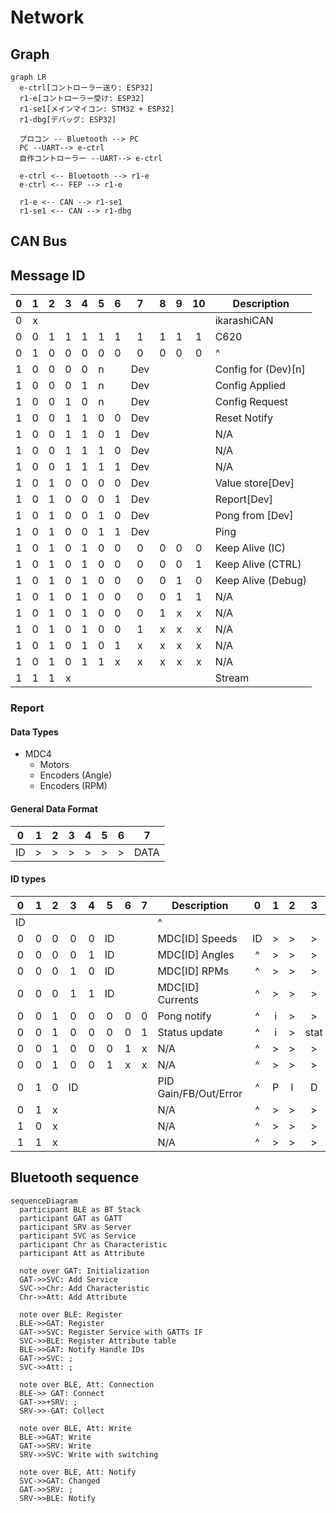 # Network

## Graph

```mermaid
graph LR
  e-ctrl[コントローラー送り: ESP32]
  r1-e[コントローラー受け: ESP32]
  r1-se1[メインマイコン: STM32 + ESP32]
  r1-dbg[デバッグ: ESP32]

  プロコン -- Bluetooth --> PC
  PC --UART--> e-ctrl
  自作コントローラー --UART--> e-ctrl

  e-ctrl <-- Bluetooth --> r1-e
  e-ctrl <-- FEP --> r1-e

  r1-e <-- CAN --> r1-se1
  r1-se1 <-- CAN --> r1-dbg
```

## CAN Bus

## Message ID

| 0 | 1 | 2 | 3 | 4 | 5 | 6 | 7 | 8 | 9 | 10|     Description    |
|:-:|:-:|:-:|:-:|:-:|:-:|:-:|:-:|:-:|:-:|:-:|--------------------|
| 0 | x |   |   |   |   |   |   |   |   |   |ikarashiCAN         |
| 0 | 0 | 1 | 1 | 1 | 1 | 1 | 1 | 1 | 1 | 1 |C620                |
| 0 | 1 | 0 | 0 | 0 | 0 | 0 | 0 | 0 | 0 | 0 |^                   |
| 1 | 0 | 0 | 0 | 0 | n |   |Dev|   |   |   |Config for (Dev)[n] |
| 1 | 0 | 0 | 0 | 1 | n |   |Dev|   |   |   |Config Applied      |
| 1 | 0 | 0 | 1 | 0 | n |   |Dev|   |   |   |Config Request      |
| 1 | 0 | 0 | 1 | 1 | 0 | 0 |Dev|   |   |   |Reset Notify        |
| 1 | 0 | 0 | 1 | 1 | 0 | 1 |Dev|   |   |   |N/A                 |
| 1 | 0 | 0 | 1 | 1 | 1 | 0 |Dev|   |   |   |N/A                 |
| 1 | 0 | 0 | 1 | 1 | 1 | 1 |Dev|   |   |   |N/A                 |
| 1 | 0 | 1 | 0 | 0 | 0 | 0 |Dev|   |   |   |Value store[Dev]    |
| 1 | 0 | 1 | 0 | 0 | 0 | 1 |Dev|   |   |   |Report[Dev]         |
| 1 | 0 | 1 | 0 | 0 | 1 | 0 |Dev|   |   |   |Pong from [Dev]     |
| 1 | 0 | 1 | 0 | 0 | 1 | 1 |Dev|   |   |   |Ping                |
| 1 | 0 | 1 | 0 | 1 | 0 | 0 | 0 | 0 | 0 | 0 |Keep Alive (IC)     |
| 1 | 0 | 1 | 0 | 1 | 0 | 0 | 0 | 0 | 0 | 1 |Keep Alive (CTRL)   |
| 1 | 0 | 1 | 0 | 1 | 0 | 0 | 0 | 0 | 1 | 0 |Keep Alive (Debug)  |
| 1 | 0 | 1 | 0 | 1 | 0 | 0 | 0 | 0 | 1 | 1 |N/A                 |
| 1 | 0 | 1 | 0 | 1 | 0 | 0 | 0 | 1 | x | x |N/A                 |
| 1 | 0 | 1 | 0 | 1 | 0 | 0 | 1 | x | x | x |N/A                 |
| 1 | 0 | 1 | 0 | 1 | 0 | 1 | x | x | x | x |N/A                 |
| 1 | 0 | 1 | 0 | 1 | 1 | x | x | x | x | x |N/A                 |
| 1 | 1 | 1 | x |   |   |   |   |   |   |   |Stream              |

### Report
#### Data Types

- MDC4
  - Motors
  - Encoders (Angle)
  - Encoders (RPM)

#### General Data Format

| 0 | 1 | 2 | 3 | 4 | 5 | 6 | 7 |
|:--:|:--:|:--:|:--:|:--:|:--:|:--:|:--:|
| ID|>  |>  |>  |>  |>  |> |DATA|

#### ID types

|  0  |  1  |  2  |  3  |  4  |  5  |  6  |  7  |      Description      | 0 | 1 | 2 | 3 | 4 | 5 | 6 | 7 |
|:---:|:---:|:---:|:---:|:---:|:---:|:---:|:---:|-----------------------|:-:|:-:|:-:|:-:|:-:|:-:|:-:|:-:|
| ID  |     |     |     |     |     |     |     | ^                     |   |   |   |   |   |   |   |   |
|  0  |  0  |  0  |  0  |  0  |  ID |     |     | MDC[ID] Speeds        |ID |>|>|>|  Speeds |>|>|   -   |
|  0  |  0  |  0  |  0  |  1  |  ID |     |     | MDC[ID] Angles        | ^ |>|>|>|  Angles |>|>|   -   |
|  0  |  0  |  0  |  1  |  0  |  ID |     |     | MDC[ID] RPMs          | ^ |>|>|>|    RPMs |>|>|   -   |
|  0  |  0  |  0  |  1  |  1  |  ID |     |     | MDC[ID] Currents      | ^ |>|>|>|   Currs |>|>|   -   |
|  0  |  0  |  1  |  0  |  0  |  0  |  0  |  0  | Pong notify           | ^ | i |>  |>  |>  |>  |>  | - |
|  0  |  0  |  1  |  0  |  0  |  0  |  0  |  1  | Status update         | ^ | i |>| stat|>  |>  |>  | - |
|  0  |  0  |  1  |  0  |  0  |  0  |  1  |  x  | N/A                   | ^ |>  |>  |>  |>  |>  |>  | - |
|  0  |  0  |  1  |  0  |  0  |  1  |  x  |  x  | N/A                   | ^ |>  |>  |>  |>  |>  |>  | - |
|  0  |  1  |  0  |  ID |     |     |     |     | PID Gain/FB/Out/Error | ^ | P | I | D | Fb| Ou| Gl| E |
|  0  |  1  |  x  |     |     |     |     |     | N/A                   | ^ |>  |>  |>  |>  |>  |>  | - |
|  1  |  0  |  x  |     |     |     |     |     | N/A                   | ^ |>  |>  |>  |>  |>  |>  | - |
|  1  |  1  |  x  |     |     |     |     |     | N/A                   | ^ |>  |>  |>  |>  |>  |>  | - |


## Bluetooth sequence

```mermaid
sequenceDiagram
  participant BLE as BT Stack
  participant GAT as GATT
  participant SRV as Server
  participant SVC as Service
  participant Chr as Characteristic
  participant Att as Attribute

  note over GAT: Initialization
  GAT->>SVC: Add Service
  SVC->>Chr: Add Characteristic
  Chr->>Att: Add Attribute

  note over BLE: Register
  BLE->>GAT: Register
  GAT->>SVC: Register Service with GATTs IF
  SVC->>BLE: Register Attribute table
  BLE->>GAT: Notify Handle IDs
  GAT->>SVC: ;
  SVC->>Att: ;

  note over BLE, Att: Connection
  BLE->> GAT: Connect
  GAT->>+SRV: ;
  SRV->>-GAT: Collect

  note over BLE, Att: Write
  BLE->>GAT: Write
  GAT->>SRV: Write
  SRV->>SVC: Write with switching

  note over BLE, Att: Notify
  SVC->>GAT: Changed
  GAT->>SRV: ;
  SRV->>BLE: Notify

```